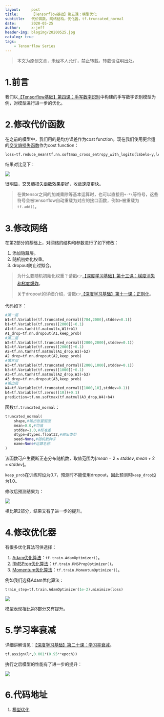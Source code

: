 ```yaml
---
layout:     post
title:      【Tensorflow基础】第五课：模型优化
subtitle:   代价函数，网络结构，优化器，tf.truncated_normal
date:       2020-05-25
author:     x-jeff
header-img: blogimg/20200525.jpg
catalog: true
tags:
    - Tensorflow Series
---
```

>本文为原创文章，未经本人允许，禁止转载。转载请注明出处。

# 1.前言

我们以[【Tensorflow基础】第四课：手写数字识别](http://shichaoxin.com/2020/03/26/Tensorflow基础-第四课-手写数字识别/)中构建的手写数字识别模型为例，对模型进行进一步的优化。

# 2.修改代价函数

在之前的模型中，我们用的是均方误差作为cost function。现在我们使用更合适的[交叉熵损失函数](http://shichaoxin.com/2019/09/04/深度学习基础-第二课-softmax分类器和交叉熵损失函数/)作为cost function：

```python
loss=tf.reduce_mean(tf.nn.softmax_cross_entropy_with_logits(labels=y,logits=prediction))
```

结果对比见下：

![](https://github.com/x-jeff/BlogImage/raw/master/TensorflowSeries/Lesson5/5x1.png)

很明显，交叉熵损失函数效果更好，收敛速度更快。

>在做tensor之间的加减乘除等基本运算时，也可以直接用`+-*\`等符号，这些符号会被tensorflow自动重载为对应的接口函数，例如`+`被重载为`tf.add()`。

# 3.修改网络

在第2部分的基础上，对网络的结构和参数进行了如下修改：

1. 添加隐藏层。
2. 随机初始化权重。
3. dropout防止过拟合。

>为什么要随机初始化权重？请戳👉[【深度学习基础】第十三课：梯度消失和梯度爆炸](http://shichaoxin.com/2020/02/07/深度学习基础-第十三课-梯度消失和梯度爆炸/)。
>
>关于dropout的详细介绍，请戳👉[【深度学习基础】第十一课：正则化](http://shichaoxin.com/2020/02/01/深度学习基础-第十一课-正则化/)。

代码如下：

```python
#第一层
W1=tf.Variable(tf.truncated_normal([784,2000],stddev=0.1))
b1=tf.Variable(tf.zeros([2000])+0.1)
A1=tf.nn.tanh(tf.matmul(x,W1)+b1)
A1_drop=tf.nn.dropout(A1,keep_prob)
#第二层
W2=tf.Variable(tf.truncated_normal([2000,2000],stddev=0.1))
b2=tf.Variable(tf.zeros([2000])+0.1)
A2=tf.nn.tanh(tf.matmul(A1_drop,W2)+b2)
A2_drop=tf.nn.dropout(A2,keep_prob)
#第三层
W3=tf.Variable(tf.truncated_normal([2000,1000],stddev=0.1))
b3=tf.Variable(tf.zeros([1000])+0.1)
A3=tf.nn.tanh(tf.matmul(A2_drop,W3)+b3)
A3_drop=tf.nn.dropout(A3,keep_prob)
#输出层
W4=tf.Variable(tf.truncated_normal([1000,10],stddev=0.1))
b4=tf.Variable(tf.zeros([10])+0.1)
prediction=tf.nn.softmax(tf.matmul(A3_drop,W4)+b4)
```

函数`tf.truncated_normal`：

```python
truncated_normal(
	shape,#输出张量围度
	mean=0.0,#均值
	stddev=1.0,#标准差
	dtype=dtypes.float32,#输出类型
	seed=None,#随机数种子
	name=None#运算名称
)
```

该函数可产生截断正态分布随机数，取值范围为$[mean-2\times stddev,mean+2\times stddev]$。

`keep_prob`在训练时设为0.7，预测时不能使用dropout，因此预测时`keep_drop`设为1.0。

修改后预测结果为：

![](https://github.com/x-jeff/BlogImage/raw/master/TensorflowSeries/Lesson5/5x2.png)

相比第2部分，结果又有了进一步的提升。

# 4.修改优化器

有很多优化算法可供选择：

1. [Adam优化算法](http://shichaoxin.com/2020/03/19/深度学习基础-第十九课-Adam优化算法/)：`tf.train.AdamOptimizer()`。
2. [RMSProp优化算法](http://shichaoxin.com/2020/03/13/深度学习基础-第十八课-RMSprop/)：`tf.train.RMSPropOptimizer()`。
3. [Momentum优化算法](http://shichaoxin.com/2020/03/05/深度学习基础-第十七课-Momentum梯度下降法/)：`tf.train.MomentumOptimizer()`。

例如我们选择Adam优化算法：

```python
train_step=tf.train.AdamOptimizer(1e-2).minimize(loss)
```

![](https://github.com/x-jeff/BlogImage/raw/master/TensorflowSeries/Lesson5/5x3.png)

模型表现相比第3部分又有提升。

# 5.学习率衰减

详细讲解请见：[【深度学习基础】第二十课：学习率衰减](http://shichaoxin.com/2020/03/23/深度学习基础-第二十课-学习率衰减/)。

```python
tf.assign(lr,0.001*(0.95**epoch))
```

执行之后模型的性能有了进一步的提升：

![](https://github.com/x-jeff/BlogImage/raw/master/TensorflowSeries/Lesson5/5x4.png)

# 6.代码地址

1. [模型优化](https://github.com/x-jeff/Tensorflow_Code_Demo/tree/master/Demo4)
